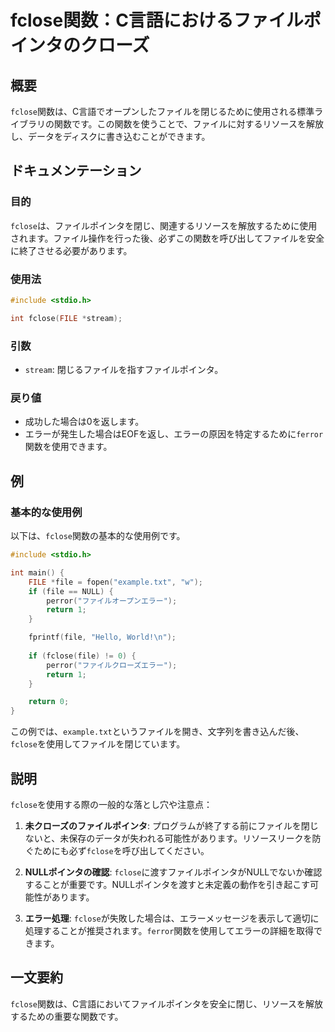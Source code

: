 <!--
Meta Description: # fclose関数：C言語におけるファイルポインタのクローズ ## 概要 `fclose`関数は、C言語でオープンしたファイルを閉じるために使用される標準ライブラリの関数です。この関数を使うことで、ファイルに対するリソースを解放し、データをディスクに書き込むことができます。 ## ドキュメンテーシ...
Meta Keywords: fclose, file, return, 関数は, include
-->

# fclose関数：C言語におけるファイルポインタのクローズ

## 概要
`fclose`関数は、C言語でオープンしたファイルを閉じるために使用される標準ライブラリの関数です。この関数を使うことで、ファイルに対するリソースを解放し、データをディスクに書き込むことができます。

## ドキュメンテーション
### 目的
`fclose`は、ファイルポインタを閉じ、関連するリソースを解放するために使用されます。ファイル操作を行った後、必ずこの関数を呼び出してファイルを安全に終了させる必要があります。

### 使用法
```c
#include <stdio.h>

int fclose(FILE *stream);
```

### 引数
- `stream`: 閉じるファイルを指すファイルポインタ。

### 戻り値
- 成功した場合は0を返します。
- エラーが発生した場合はEOFを返し、エラーの原因を特定するために`ferror`関数を使用できます。

## 例
### 基本的な使用例
以下は、`fclose`関数の基本的な使用例です。

```c
#include <stdio.h>

int main() {
    FILE *file = fopen("example.txt", "w");
    if (file == NULL) {
        perror("ファイルオープンエラー");
        return 1;
    }

    fprintf(file, "Hello, World!\n");
    
    if (fclose(file) != 0) {
        perror("ファイルクローズエラー");
        return 1;
    }

    return 0;
}
```

この例では、`example.txt`というファイルを開き、文字列を書き込んだ後、`fclose`を使用してファイルを閉じています。

## 説明
`fclose`を使用する際の一般的な落とし穴や注意点：

1. **未クローズのファイルポインタ**: プログラムが終了する前にファイルを閉じないと、未保存のデータが失われる可能性があります。リソースリークを防ぐためにも必ず`fclose`を呼び出してください。

2. **NULLポインタの確認**: `fclose`に渡すファイルポインタがNULLでないか確認することが重要です。NULLポインタを渡すと未定義の動作を引き起こす可能性があります。

3. **エラー処理**: `fclose`が失敗した場合は、エラーメッセージを表示して適切に処理することが推奨されます。`ferror`関数を使用してエラーの詳細を取得できます。

## 一文要約
`fclose`関数は、C言語においてファイルポインタを安全に閉じ、リソースを解放するための重要な関数です。